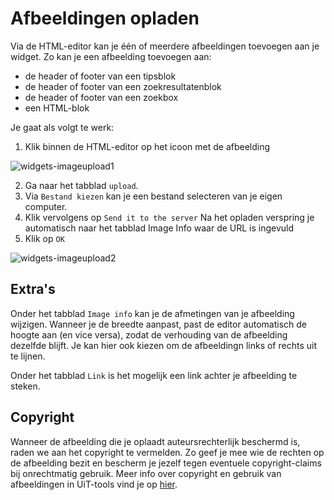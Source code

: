 ---
---

# Afbeeldingen opladen

Via de HTML-editor kan je één of meerdere afbeeldingen toevoegen aan je widget. Zo kan je een afbeelding toevoegen aan:
* de header of footer van een tipsblok
* de header of footer van een zoekresultatenblok
* de header of footer van een zoekbox
* een HTML-blok

Je gaat als volgt te werk:
1. Klik binnen de HTML-editor op het icoon met de afbeelding

![widgets-imageupload1](/img/widgets-imageupload1.png "widgets-imageupload1")

2. Ga naar het tabblad ```upload```.
3. Via ```Bestand kiezen``` kan je een bestand selecteren van je eigen computer.
4. Klik vervolgens op ```Send it to the server```
Na het opladen verspring je automatisch naar het tabblad Image Info waar de URL is ingevuld
5. Klik op ```OK```

![widgets-imageupload2](/img/widgets-imageupload2.png "widgets-imageupload2")


## Extra's

Onder het tabblad ```Image info``` kan je de afmetingen van je afbeelding wijzigen. Wanneer je de breedte aanpast, past de editor automatisch de hoogte aan (en vice versa), zodat de verhouding van de afbeelding dezelfde blijft.
Je kan hier ook kiezen om de afbeeldingn links of rechts uit te lijnen.

Onder het tabblad ```Link``` is het mogelijk een link achter je afbeelding te steken. 

## Copyright

Wanneer de afbeelding die je oplaadt auteursrechterlijk beschermd is, raden we aan het copyright te vermelden. Zo geef je mee wie de rechten op de afbeelding bezit en bescherm je jezelf tegen eventuele copyright-claims bij onrechtmatig gebruik.
Meer info over copyright en gebruik van afbeeldingen in UiT-tools vind je op [hier](https://www.uitdatabank.be/copyright).







